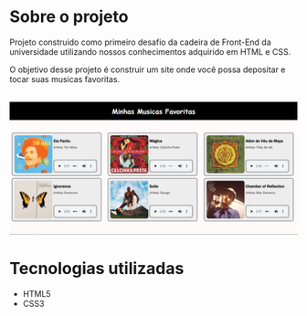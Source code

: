 # Sobre o projeto

Projeto construido como primeiro desafio da cadeira de Front-End da universidade utilizando nossos conhecimentos adquirido em HTML e CSS.

O objetivo desse projeto é construir um site onde você possa depositar e tocar suas musicas favoritas.

<br>

<img src="imagem\Site_Playlist.png">


<br>

# Tecnologias utilizadas
- HTML5
- CSS3

